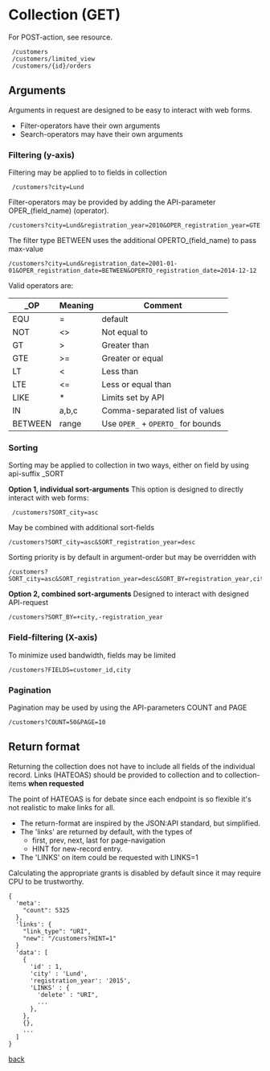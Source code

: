 # Collection (GET)
For POST-action, see resource.

     /customers
     /customers/limited_view
     /customers/{id}/orders
     
## Arguments
Arguments in request are designed to be easy to interact with web forms.

- Filter-operators have their own arguments
- Search-operators may have their own arguments

### Filtering (y-axis)
Filtering may be applied to to fields in collection

     /customers?city=Lund

Filter-operators may be provided by adding the API-parameter OPER_(field_name) (operator).

    /customers?city=Lund&registration_year=2010&OPER_registration_year=GTE

The filter type BETWEEN uses the additional OPERTO_(field_name) to pass max-value

    /customers?city=Lund&registration_date=2001-01-01&OPER_registration_date=BETWEEN&OPERTO_registration_date=2014-12-12
    
Valid operators are:

| \_OP       | Meaning | Comment                            |
| ---------- | ------- | ---------------------------------- |
| EQU        | =       | default                            |
| NOT        | <>      | Not equal to                       |
| GT         | >       | Greater than                       |
| GTE        | >=      | Greater or equal                   |
| LT         | <       | Less than                          |
| LTE        | <=      | Less or equal than                 |
| LIKE       | *       | Limits set by API                  |
| IN         | a,b,c   | Comma-separated list of values     |
| BETWEEN    | range   | Use `OPER_` + `OPERTO_` for bounds |

### Sorting
Sorting may be applied to collection in two ways, either on field by using api-suffix \_SORT

**Option 1, individual sort-arguments**
This option is designed to directly interact with web forms:

     /customers?SORT_city=asc

May be combined with additional sort-fields

    /customers?SORT_city=asc&SORT_registration_year=desc
    
Sorting priority is by default in argument-order but may be overridden with

    /customers?SORT_city=asc&SORT_registration_year=desc&SORT_BY=registration_year,city
    
**Option 2, combined sort-arguments**
Designed to interact with designed API-request

    /customers?SORT_BY=+city,-registration_year
    
### Field-filtering (X-axis)
To minimize used bandwidth, fields may be limited

    /customers?FIELDS=customer_id,city

### Pagination
Pagination may be used by using the API-parameters COUNT and PAGE

    /customers?COUNT=50&PAGE=10

## Return format
Returning the collection does not have to include all fields of the individual record.
Links (HATEOAS) should be provided to collection and to collection-items **when requested**

The point of HATEOAS is for debate since each endpoint is so flexible it's not realistic to make links for all.

- The return-format are inspired by the JSON:API standard, but simplified.
- The 'links' are returned by default, with the types of
  - first, prev, next, last for page-navigation
  - HINT for new-record entry.
- The 'LINKS' on item could be requested with LINKS=1

Calculating the appropriate grants is disabled by default since it may require CPU to be trustworthy.

    {
      'meta':
        "count": 5325
      },
      'links': {
        "link_type": "URI",
        "new": "/customers?HINT=1"
      }
      'data': [
        {
          'id' : 1,
          'city' : 'Lund',
          'registration_year': '2015',
          'LINKS' : {
            'delete' : "URI",
            ...
          },
        },
        {},
        ...
      ]
    }


[back](README.md)
